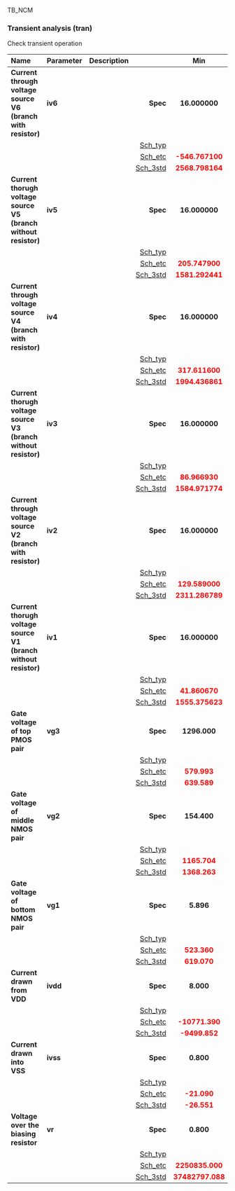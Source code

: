 TB_NCM

### Transient analysis (tran)

Check transient operation



|**Name**|**Parameter**|**Description**| |**Min**|**Typ**|**Max**| Unit|
|:---|:---|:---|---:|:---:|:---:|:---:| ---:|
|**Current through voltage source V6 (branch with resistor)**|**iv6** || **Spec**  | **16.000000** | **20.000000** | **24.000000** | **nA** |
| | | |<a href='results/tran_Sch_typical.html'>Sch_typ</a>| | <span style='color:red'>**3792.528000**</span> |  | |
| | | |<a href='results/tran_Sch_etc.html'>Sch_etc</a>|<span style='color:red'>**-546.767100**</span> | <span style='color:red'>**3117.989000**</span> | <span style='color:red'>**6043.476000**</span> | |
| | | |<a href='results/tran_Sch_mc.html'>Sch_3std</a>|<span style='color:red'>**2568.798164**</span> | <span style='color:red'>**3807.352767**</span> | <span style='color:red'>**5045.907370**</span> | |
|**Current thorugh voltage source V5 (branch without resistor)**|**iv5** || **Spec**  | **16.000000** | **20.000000** | **24.000000** | **nA** |
| | | |<a href='results/tran_Sch_typical.html'>Sch_typ</a>| | <span style='color:red'>**3046.297000**</span> |  | |
| | | |<a href='results/tran_Sch_etc.html'>Sch_etc</a>|<span style='color:red'>**205.747900**</span> | <span style='color:red'>**3153.866500**</span> | <span style='color:red'>**4766.106000**</span> | |
| | | |<a href='results/tran_Sch_mc.html'>Sch_3std</a>|<span style='color:red'>**1581.292441**</span> | <span style='color:red'>**3050.240967**</span> | <span style='color:red'>**4519.189492**</span> | |
|**Current through voltage source V4 (branch with resistor)**|**iv4** || **Spec**  | **16.000000** | **20.000000** | **24.000000** | **nA** |
| | | |<a href='results/tran_Sch_typical.html'>Sch_typ</a>| | <span style='color:red'>**3067.307000**</span> |  | |
| | | |<a href='results/tran_Sch_etc.html'>Sch_etc</a>|<span style='color:red'>**317.611600**</span> | <span style='color:red'>**3424.132500**</span> | <span style='color:red'>**4648.570000**</span> | |
| | | |<a href='results/tran_Sch_mc.html'>Sch_3std</a>|<span style='color:red'>**1994.436861**</span> | <span style='color:red'>**3073.947300**</span> | <span style='color:red'>**4153.457739**</span> | |
|**Current thorugh voltage source V3 (branch without resistor)**|**iv3** || **Spec**  | **16.000000** | **20.000000** | **24.000000** | **nA** |
| | | |<a href='results/tran_Sch_typical.html'>Sch_typ</a>| | <span style='color:red'>**3051.273000**</span> |  | |
| | | |<a href='results/tran_Sch_etc.html'>Sch_etc</a>|<span style='color:red'>**86.966930**</span> | <span style='color:red'>**3113.038500**</span> | <span style='color:red'>**5051.844000**</span> | |
| | | |<a href='results/tran_Sch_mc.html'>Sch_3std</a>|<span style='color:red'>**1584.971774**</span> | <span style='color:red'>**3054.754367**</span> | <span style='color:red'>**4524.536959**</span> | |
|**Current through voltage source V2 (branch with resistor)**|**iv2** || **Spec**  | **16.000000** | **20.000000** | **24.000000** | **nA** |
| | | |<a href='results/tran_Sch_typical.html'>Sch_typ</a>| | <span style='color:red'>**3398.244000**</span> |  | |
| | | |<a href='results/tran_Sch_etc.html'>Sch_etc</a>|<span style='color:red'>**129.589000**</span> | <span style='color:red'>**3428.165500**</span> | <span style='color:red'>**5058.283000**</span> | |
| | | |<a href='results/tran_Sch_mc.html'>Sch_3std</a>|<span style='color:red'>**2311.286789**</span> | <span style='color:red'>**3407.969567**</span> | <span style='color:red'>**4504.652344**</span> | |
|**Current thorugh voltage source V1 (branch without resistor)**|**iv1** || **Spec**  | **16.000000** | **20.000000** | **24.000000** | **nA** |
| | | |<a href='results/tran_Sch_typical.html'>Sch_typ</a>| | <span style='color:red'>**3040.125000**</span> |  | |
| | | |<a href='results/tran_Sch_etc.html'>Sch_etc</a>|<span style='color:red'>**41.860670**</span> | <span style='color:red'>**3016.155000**</span> | <span style='color:red'>**5006.537000**</span> | |
| | | |<a href='results/tran_Sch_mc.html'>Sch_3std</a>|<span style='color:red'>**1555.375623**</span> | <span style='color:red'>**3043.407867**</span> | <span style='color:red'>**4531.440110**</span> | |
|**Gate voltage of top PMOS pair**|**vg3** || **Spec**  | **1296.000** | **1620.000** | **1944.000** | **mV** |
| | | |<a href='results/tran_Sch_typical.html'>Sch_typ</a>| | <span style='color:red'>**676.650**</span> |  | |
| | | |<a href='results/tran_Sch_etc.html'>Sch_etc</a>|<span style='color:red'>**579.993**</span> | <span style='color:red'>**712.958**</span> | <span style='color:red'>**938.326**</span> | |
| | | |<a href='results/tran_Sch_mc.html'>Sch_3std</a>|<span style='color:red'>**639.589**</span> | <span style='color:red'>**676.326**</span> | <span style='color:red'>**713.063**</span> | |
|**Gate voltage of middle NMOS pair**|**vg2** || **Spec**  | **154.400** | **193.000** | **231.600** | **mV** |
| | | |<a href='results/tran_Sch_typical.html'>Sch_typ</a>| | <span style='color:red'>**1437.396**</span> |  | |
| | | |<a href='results/tran_Sch_etc.html'>Sch_etc</a>|<span style='color:red'>**1165.704**</span> | <span style='color:red'>**1356.003**</span> | <span style='color:red'>**1605.919**</span> | |
| | | |<a href='results/tran_Sch_mc.html'>Sch_3std</a>|<span style='color:red'>**1368.263**</span> | <span style='color:red'>**1437.650**</span> | <span style='color:red'>**1507.037**</span> | |
|**Gate voltage of bottom NMOS pair**|**vg1** || **Spec**  | **5.896** | **7.370** | **8.844** | **mV** |
| | | |<a href='results/tran_Sch_typical.html'>Sch_typ</a>| | <span style='color:red'>**654.250**</span> |  | |
| | | |<a href='results/tran_Sch_etc.html'>Sch_etc</a>|<span style='color:red'>**523.360**</span> | <span style='color:red'>**613.849**</span> | <span style='color:red'>**730.821**</span> | |
| | | |<a href='results/tran_Sch_mc.html'>Sch_3std</a>|<span style='color:red'>**619.070**</span> | <span style='color:red'>**654.102**</span> | <span style='color:red'>**689.135**</span> | |
|**Current drawn from VDD**|**ivdd** || **Spec**  | **8.000** | **10.000** | **12.000** | **nA** |
| | | |<a href='results/tran_Sch_typical.html'>Sch_typ</a>| | <span style='color:red'>**-6821.753**</span> |  | |
| | | |<a href='results/tran_Sch_etc.html'>Sch_etc</a>|<span style='color:red'>**-10771.390**</span> | <span style='color:red'>**-6353.643**</span> | <span style='color:red'>**267.635**</span> | |
| | | |<a href='results/tran_Sch_mc.html'>Sch_3std</a>|<span style='color:red'>**-9499.852**</span> | <span style='color:red'>**-6840.179**</span> | <span style='color:red'>**-4180.506**</span> | |
|**Current drawn into VSS**|**ivss** || **Spec**  | **0.800** | **1.000** | **1.200** | **fA** |
| | | |<a href='results/tran_Sch_typical.html'>Sch_typ</a>| | <span style='color:red'>**-6.517**</span> |  | |
| | | |<a href='results/tran_Sch_etc.html'>Sch_etc</a>|<span style='color:red'>**-21.090**</span> | <span style='color:red'>**-7.827**</span> | <span style='color:red'>**17.815**</span> | |
| | | |<a href='results/tran_Sch_mc.html'>Sch_3std</a>|<span style='color:red'>**-26.551**</span> | <span style='color:red'>**-4.494**</span> | <span style='color:red'>**17.563**</span> | |
|**Voltage over the biasing resistor**|**vr** || **Spec**  | **0.800** | **1.000** | **1.200** | **nV** |
| | | |<a href='results/tran_Sch_typical.html'>Sch_typ</a>| | <span style='color:red'>**53425140.000**</span> |  | |
| | | |<a href='results/tran_Sch_etc.html'>Sch_etc</a>|<span style='color:red'>**2250835.000**</span> | <span style='color:red'>**50484665.000**</span> | <span style='color:red'>**74945730.000**</span> | |
| | | |<a href='results/tran_Sch_mc.html'>Sch_3std</a>|<span style='color:red'>**37482797.088**</span> | <span style='color:red'>**53576535.333**</span> | <span style='color:red'>**69670273.579**</span> | |

